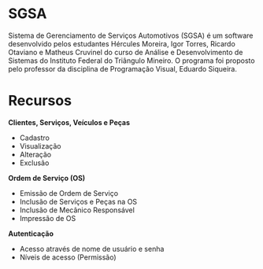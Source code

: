 # SGSA
Sistema de Gerenciamento de Serviços Automotivos (SGSA) é um software desenvolvido pelos estudantes Hércules Moreira, Igor Torres, Ricardo Otaviano e Matheus Cruvinel do curso de Análise e Desenvolvimento de Sistemas do Instituto Federal do Triângulo Mineiro. O programa foi proposto pelo professor da disciplina de Programação Visual, Eduardo Siqueira. 

# Recursos
**Clientes, Serviços, Veículos e Peças**
- Cadastro
- Visualização
- Alteração
- Exclusão

**Ordem de Serviço (OS)**
- Emissão de Ordem de Serviço
- Inclusão de Serviços e Peças na OS
- Inclusão de Mecânico Responsável
- Impressão de OS
 
**Autenticação**
- Acesso através de nome de usuário e senha
- Níveis de acesso (Permissão)
